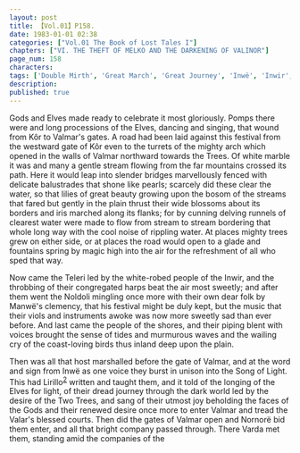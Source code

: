 ```yaml
---
layout: post
title: 【Vol.01】P158.
date: 1983-01-01 02:38
categories: ["Vol.01 The Book of Lost Tales I"]
chapters: ["VI. THE THEFT OF MELKO AND THE DARKENING OF VALINOR"]
page_num: 158
characters: 
tags: ['Double Mirth', 'Great March', 'Great Journey', 'Inwë', 'Inwir', 'Kôr', 'Lirillo', 'Manwë', 'Melko']
description: 
published: true
---
```


<p style="text-indent: 0;">
Gods and Elves made ready to celebrate it most gloriously. Pomps there were and long processions of the Elves, dancing and singing, that wound from Kôr to Valmar's gates. A road had been laid against this festival from the westward gate of Kôr even to the turrets of the mighty arch which opened in the walls of Valmar northward towards the Trees. Of white marble it was and many a gentle stream flowing from the far mountains crossed its path. Here it would leap into slender bridges marvellously fenced with delicate balustrades that shone like pearls; scarcely did these clear the water, so that lilies of great beauty growing upon the bosom of the streams that fared but gently in the plain thrust their wide blossoms about its borders and iris marched along its flanks; for by cunning delving runnels of clearest water were made to flow from stream to stream bordering that whole long way with the cool noise of rippling water. At places mighty trees grew on either side, or at places the road would open to a glade and fountains spring by magic high into the air for the refreshment of all who sped that way.
</p>

Now came the Teleri led by the white-robed people of the Inwir, and the throbbing of their congregated harps beat the air most sweetly; and after them went the Noldoli mingling once more with their own dear folk by Manwë's clemency, that his festival might be duly kept, but the music that their viols and instruments awoke was now more sweetly sad than ever before. And last came the people of the shores, and their piping blent with voices brought the sense of tides and murmurous waves and the wailing cry of the coast-loving birds thus inland deep upon the plain.

Then was all that host marshalled before the gate of Valmar, and at the word and sign from Inwë as one voice they burst in unison into the Song of Light. This had Lirillo<SUP>[2]({{site.baseurl}}/vol01-p171)</SUP> written and taught them, and it told of the longing of the Elves for light, of their dread journey through the dark world led by the desire of the Two Trees, and sang of their utmost joy beholding the faces of the Gods and their renewed desire once more to enter Valmar and tread the Valar's blessed courts. Then did the gates of Valmar open and Nornorë bid them enter, and all that bright company passed through. There Varda met them, standing amid the companies of the

